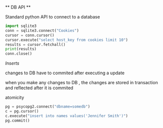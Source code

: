 ** DB API **

Standard python API to connect to a database

```python
import sqlite3
conn = sqlite3.connect("Cookies")
cursor = conn.cursor()
cursor.execute("select host_key from cookies limit 10")
results = cursor.fetchall()
print(results)
conn.close()
```
_Inserts_

changes to DB have to commited after executing a update

when you make any changes to DB , the changes are stored in transaction and reflected after it is commited

atomicity

```python
pg = psycopg2.connect("dbname=somedb")
c = pg.cursor()
c.execute("insert into names values('Jennifer Smith')")
pg.commit()
```
